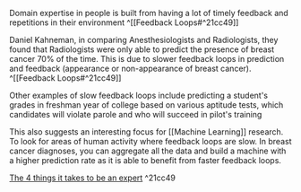 Domain expertise in people is built from having a lot of timely feedback and repetitions in their environment ^[[Feedback Loops#^21cc49]]

Daniel Kahneman, in comparing Anesthesiologists and Radiologists, they found that Radiologists were only able to predict the presence of breast cancer 70% of the time. This is due to slower feedback loops in prediction and feedback (appearance or non-appearance of breast cancer). ^[[Feedback Loops#^21cc49]]

Other examples of slow feedback loops include predicting a student's grades in freshman year of college based on various aptitude tests, which candidates will violate parole and who will succeed in pilot's training

This also suggests an interesting focus for [[Machine Learning]] research. To look for areas of human activity where feedback loops are slow. In breast cancer diagnoses, you can aggregate all the data and build a machine with a higher prediction rate as it is able to benefit from faster feedback loops. 





[The 4 things it takes to be an expert](https://www.youtube.com/watch?v=5eW6Eagr9XA&ab_channel=Veritasium) ^21cc49
